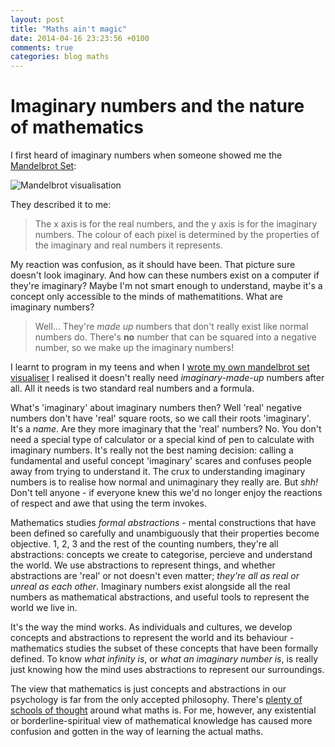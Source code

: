 ```yaml
---
layout: post
title: "Maths ain't magic"
date: 2014-04-16 23:23:56 +0100
comments: true
categories: blog maths
---
```


Imaginary numbers and the nature of mathematics
===============================================

I first heard of imaginary numbers when someone showed me the [Mandelbrot Set](http://en.wikipedia.org/wiki/Mandelbrot_set):

![Mandelbrot visualisation](https://lh4.googleusercontent.com/-nnOUsGwmsEw/AAAAAAAAAAI/AAAAAAAAAAA/xgyUbcFMo6g/photo.jp)

They described it to me:

 > The x axis is for the real numbers, and the y axis is for the imaginary numbers. The colour of each pixel is determined by the properties of the imaginary and real numbers it represents.

My reaction was confusion, as it should have been. That picture sure doesn't look imaginary. And how can these numbers exist on a computer if they're imaginary? Maybe I'm not smart enough to understand, maybe it's a concept only accessible to the minds of mathematitions. What are imaginary numbers?

 > Well... They're *made up* numbers that don't really exist like normal numbers do. There's **no** number that can be squared into a negative number, so we make up the imaginary numbers!

I learnt to program in my teens and when I [wrote my own mandelbrot set visualiser](http://www.newgrounds.com/portal/view/501340) I realised it doesn't really need *imaginary-made-up* numbers after all. All it needs is two standard real numbers and a formula.

What's 'imaginary' about imaginary numbers then? Well 'real' negative numbers don't have 'real' square roots, so we call their roots 'imaginary'. It's a *name*. Are they more imaginary that the 'real' numbers? No. You don't need a special type of calculator or a special kind of pen to calculate with imaginary numbers. It's really not the best naming decision: calling a fundamental and useful concept 'imaginary' scares and confuses people away from trying to understand it. The crux to understanding imaginary numbers is to realise how normal and unimaginary they really are. But *shh!* Don't tell anyone - if everyone knew this we'd no longer enjoy the reactions of respect and awe that using the term invokes.

Mathematics studies *formal abstractions* - mental constructions that have been defined so carefully and unambiguously that their properties become objective. 1, 2, 3 and the rest of the counting numbers, they're all abstractions: concepts we create to categorise, percieve and understand the world. We use abstractions to represent things, and whether abstractions are 'real' or not doesn't even matter; *they're all as real or unreal as each other*. Imaginary numbers exist alongside all the real numbers as mathematical abstractions, and useful tools to represent the world we live in.

It's the way the mind works. As individuals and cultures, we develop concepts and abstractions to represent the world and its behaviour - mathematics studies the subset of these concepts that have been formally defined. To know *what infinity is*, or *what an imaginary number is*, is really just knowing how the mind uses abstractions to represent our surroundings. 

The view that mathematics is just concepts and abstractions in our psychology is far from the only accepted philosophy. There's [plenty of schools of thought](http://en.wikipedia.org/wiki/Philosophy_of_mathematics#Contemporary_schools_of_thought) around what maths is. For me, however, any existential or borderline-spiritual view of mathematical knowledge has caused more confusion and  gotten in the way of learning the actual maths.



